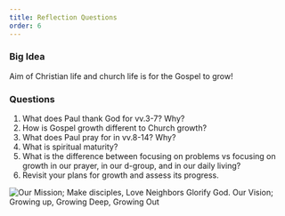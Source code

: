 ```yaml
---
title: Reflection Questions
order: 6
---
```


### Big Idea 
Aim of Christian life and church life is for the Gospel to grow!

### Questions
1.	What does Paul thank God for vv.3-7? Why? 
2.	How is Gospel growth different to Church growth? 
3.	What does Paul pray for in vv.8-14? Why? 
4.	What is spiritual maturity? 
5.	What is the difference between focusing on problems vs focusing on growth in our prayer, in our d-group, and in our daily living? 
7.	Revisit your plans for growth and assess its progress. 




![Our Mission; Make disciples, Love Neighbors Glorify God. Our Vision; Growing up, Growing Deep, Growing Out](https://raw.githubusercontent.com/stgeorgeshurstville/bulletin/main/images/upload.JPG)
